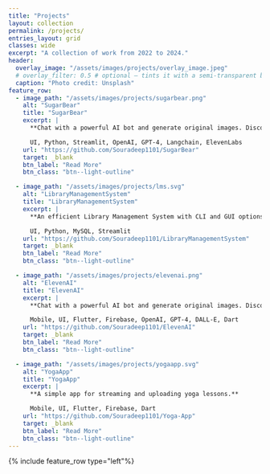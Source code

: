 ```yaml
---
title: "Projects"
layout: collection
permalink: /projects/
entries_layout: grid
classes: wide
excerpt: "A collection of work from 2022 to 2024."
header:
  overlay_image: "/assets/images/projects/overlay_image.jpeg"
  # overlay_filter: 0.5 # optional — tints it with a semi-transparent black
  caption: "Photo credit: Unsplash"
feature_row:
  - image_path: "/assets/images/projects/sugarbear.png"
    alt: "SugarBear"
    title: "SugarBear"
    excerpt: |
      **Chat with a powerful AI bot and generate original images. Discover the possibilities of AI.**

      UI, Python, Streamlit, OpenAI, GPT-4, Langchain, ElevenLabs
    url: "https://github.com/Souradeep1101/SugarBear"
    target: _blank
    btn_label: "Read More"
    btn_class: "btn--light-outline"

  - image_path: "/assets/images/projects/lms.svg"
    alt: "LibraryManagementSystem"
    title: "LibraryManagementSystem"
    excerpt: |
      **An efficient Library Management System with CLI and GUI options for seamless book and user management, designed in Python with MySQL and Streamlit for ease of use and flexibility.**

      UI, Python, MySQL, Streamlit
    url: "https://github.com/Souradeep1101/LibraryManagementSystem"
    target: _blank
    btn_label: "Read More"
    btn_class: "btn--light-outline"

  - image_path: "/assets/images/projects/elevenai.png"
    alt: "ElevenAI"
    title: "ElevenAI"
    excerpt: |
      **Chat with a powerful AI bot and generate original images. Discover the possibilities of AI.**

      Mobile, UI, Flutter, Firebase, OpenAI, GPT-4, DALL-E, Dart
    url: "https://github.com/Souradeep1101/ElevenAI"
    target: _blank
    btn_label: "Read More"
    btn_class: "btn--light-outline"

  - image_path: "/assets/images/projects/yogaapp.svg"
    alt: "YogaApp"
    title: "YogaApp"
    excerpt: |
      **A simple app for streaming and uploading yoga lessons.**

      Mobile, UI, Flutter, Firebase, Dart
    url: "https://github.com/Souradeep1101/Yoga-App"
    target: _blank
    btn_label: "Read More"
    btn_class: "btn--light-outline"
---
```


{% include feature_row type="left"%}
